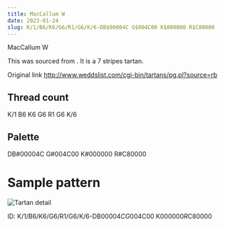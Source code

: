 ```yaml
---
title: MacCallum W
date: 2023-01-24
slug: K/1/B6/K6/G6/R1/G6/K/6-DB$00004C G$004C00 K$000000 R$C80000
---
```

MacCallum W

This was sourced from <no value>.  It is a 7 stripes tartan.

Original link http://www.weddslist.com/cgi-bin/tartans/pg.pl?source=rb

## Thread count
K/1 B6 K6 G6 R1 G6 K/6

## Palette
DB#00004C G#004C00 K#000000 R#C80000

# Sample pattern

![Tartan detail](tartan.png "K/1 B6 K6 G6 R1 G6 K/6 tartan")

ID: K/1/B6/K6/G6/R1/G6/K/6-DB$00004C G$004C00 K$000000 R$C80000